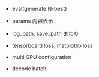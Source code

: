 * eval(generate N-best)

* params 内容表示
* log_path, save_path まわり
* tensorboard loss, matplotlib loss
* multi GPU configuration

* decode batch
